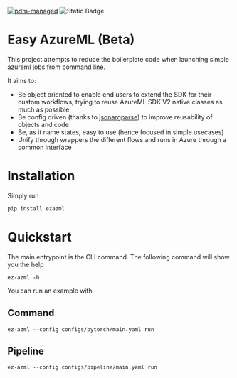 [![pdm-managed](https://img.shields.io/endpoint?url=https%3A%2F%2Fcdn.jsdelivr.net%2Fgh%2Fpdm-project%2F.github%2Fbadge.json)](https://pdm-project.org)
![Static Badge](https://img.shields.io/badge/jsonargparse-d?link=https%3A%2F%2Fgithub.com%2Fomni-us%2Fjsonargparse)


# Easy AzureML (Beta)

This project attempts to reduce the boilerplate code when launching simple azureml jobs from command line.

It aims to:

- Be object oriented to enable end users to extend the SDK for their custom workflows, trying to reuse AzureML SDK V2 native classes as much as possible
- Be config driven (thanks to [jsonargparse](https%3A%2F%2Fgithub.com%2Fomni-us%2Fjsonargparse)) to improve reusability of objects and code
- Be, as it name states, easy to use (hence focused in simple usecases)
- Unify through wrappers the different flows and runs in Azure through a common interface

# Installation

Simply run 
```bash
pip install ezazml
```
# Quickstart
The main entrypoint is the CLI command. The following command will show you the help
```
ez-azml -h
```

You can run an example with
## Command
```
ez-azml --config configs/pytorch/main.yaml run
```
## Pipeline
```
ez-azml --config configs/pipeline/main.yaml run
```